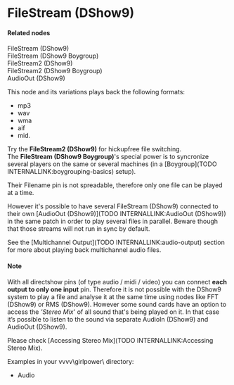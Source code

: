 # FileStream (DShow9)

#### Related nodes
<span class="node">FileStream (DShow9)</span>  
<span class="node">FileStream (DShow9 Boygroup)</span>  
<span class="node">FileStream2 (DShow9)</span>  
<span class="node">FileStream2 (DShow9 Boygroup)</span>  
<span class="node">AudioOut (DShow9)</span>  


This node and its variations plays back the following formats:  
* mp3  
* wav  
* wma  
* aif  
* mid.  

Try the **FileStream2 (DShow9)** for hickupfree file switching.  
The **FileStream (DShow9 Boygroup)**'s special power is to syncronize several players on the same or several machines (in a [Boygroup](TODO INTERNALLINK:boygrouping-basics) setup).  

Their <span class="pin">Filename</span> pin is not spreadable, therefore only one file can be played at a time.  

However it's possible to have several <span class="node">FileStream (DShow9)</span> connected to their own [AudioOut (DShow9)](TODO INTERNALLINK:AudioOut (DShow9)) in the same patch in order to play several files in parallel. Beware though that those streams will not run in sync by default.  

See the [Multichannel Output](TODO INTERNALLINK:audio-output) section for more about playing back multichannel audio files.  


#### Note

With all directshow pins (of type audio / midi / video) you can connect **each output to only one input** pin. Therefore it is not possible with the DShow9 system to play a file and analyse it at the same time using nodes like <span class="node">FFT (DShow9)</span> or <span class="node">RMS (DShow9)</span>. However some sound cards have an option to access the *'Stereo Mix*' of all sound that's being played on it. In that case it’s possible to listen to the sound via separate <span class="node">AudioIn (DShow9)</span> and <span class="node">AudioOut (DShow9)</span>.   

Please check [Accessing Stereo Mix](TODO INTERNALLINK:Accessing Stereo Mix).  

Examples in your vvvv\girlpower\ directory:  
* Audio  


